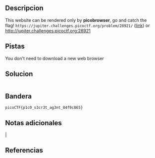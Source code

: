 ## Descripcion

This website can be rendered only by **picobrowser**, go and catch the flag! `https://jupiter.challenges.picoctf.org/problem/28921/` ([link](https://jupiter.challenges.picoctf.org/problem/28921/)) or http://jupiter.challenges.picoctf.org:28921

## Pistas
You don't need to download a new web browser


## Solucion
```
```

## Bandera
`picoCTF{p1c0_s3cr3t_ag3nt_84f9c865}`

## Notas adicionales
|

## Referencias